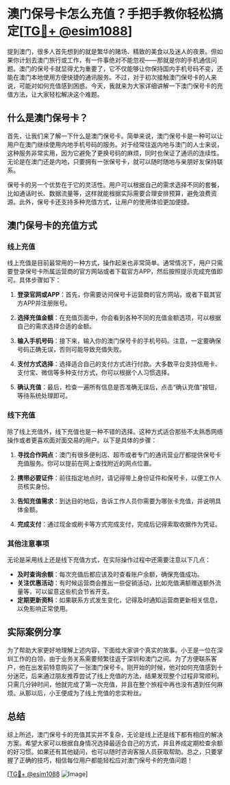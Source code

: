 # 澳门保号卡怎么充值？手把手教你轻松搞定[[TG💪+ @esim1088](https://t.me/s/esim1088)]

提到澳门，很多人首先想到的就是繁华的赌场、精致的美食以及迷人的夜景。但如果你计划去澳门旅行或工作，有一件事绝对不能忽视——那就是你的手机通信问题。澳门的保号卡就显得尤为重要了，它不仅能够让你保持国内手机号码不变，还能在澳门本地使用方便快捷的通讯服务。不过，对于初次接触澳门保号卡的人来说，可能对如何充值感到困惑。今天，我就来为大家详细讲解一下澳门保号卡的充值方法，让大家轻松解决这个难题。

## 什么是澳门保号卡？

首先，让我们来了解一下什么是澳门保号卡。简单来说，澳门保号卡是一种可以让用户在澳门继续使用内地手机号码的服务。对于经常往返内地与澳门的人士来说，这种服务非常实用，因为它避免了更换号码的麻烦，同时也保证了通讯的连续性。无论是在澳门还是内地，只要拥有一张保号卡，就可以随时随地与亲朋好友保持联系。

保号卡的另一个优势在于它的灵活性。用户可以根据自己的需求选择不同的套餐，比如通话时长、数据流量等，这样就能根据实际需要合理安排预算，避免浪费资源。此外，保号卡还支持多种充值方式，让用户的使用体验更加便捷。

## 澳门保号卡的充值方式

### 线上充值

线上充值是目前最常用的一种方式，操作起来也非常简单。通常情况下，用户只需要登录保号卡所属运营商的官方网站或者下载官方APP，然后按照提示完成充值即可。具体步骤如下：

1. **登录官网或APP**：首先，你需要访问保号卡运营商的官方网站，或者下载其官方APP并注册账号。
   
2. **选择充值金额**：在充值页面中，你会看到各种不同的充值金额选项，可以根据自己的需求选择合适的金额。

3. **输入手机号码**：接下来，输入你的澳门保号卡的手机号码。注意，一定要确保号码正确无误，否则可能导致充值失败。

4. **支付方式选择**：选择适合自己的支付方式进行付款。大多数平台支持信用卡、支付宝、微信等多种支付方式，你可以根据个人习惯选择。

5. **确认充值**：最后，检查一遍所有信息是否准确无误后，点击“确认充值”按钮，等待系统处理即可。

### 线下充值

除了线上充值外，线下充值也是一种不错的选择。这种方式适合那些不太熟悉网络操作或者更喜欢面对面交易的用户。以下是具体的步骤：

1. **寻找合作网点**：澳门有很多便利店、超市或者专门的通讯营业厅都提供保号卡充值服务。你可以提前在网上查找附近的网点位置。

2. **携带必要证件**：前往指定地点时，请记得带上身份证件和保号卡，以便工作人员核实身份。

3. **告知充值需求**：到达目的地后，告诉工作人员你需要为哪张卡充值，并说明具体金额。

4. **完成支付**：通过现金或刷卡等方式完成支付，完成后记得索取收据作为凭证。

### 其他注意事项

无论是采用线上还是线下充值方式，在实际操作过程中还需要注意以下几点：

- **及时查询余额**：每次充值后都应该及时查看账户余额，确保充值成功。
- **关注优惠活动**：有时候运营商会推出一些促销活动，比如充值满额赠送额外流量等，可以留意这些机会节省开支。
- **定期更新资料**：如果联系方式发生变化，记得及时通知运营商更新相关信息，以免影响正常使用。

## 实际案例分享

为了帮助大家更好地理解上述内容，下面给大家讲个真实的故事。小王是一位在深圳工作的白领，由于业务关系需要频繁往返于深圳和澳门之间。为了方便联系客户，他在出发前特意购买了一张澳门保号卡。刚开始的时候，他对如何充值感到十分迷茫，后来通过朋友推荐尝试了线上充值的方法，结果发现整个过程非常顺利。只需几分钟时间，他就完成了第一次充值，并且在整个旅程中再也没有遇到任何麻烦。从那以后，小王便成为了线上充值的忠实粉丝。

## 总结

综上所述，澳门保号卡的充值其实并不复杂，无论是线上还是线下都有相应的解决方案。希望大家可以根据自身情况选择最适合自己的方式，并且养成定期检查余额的好习惯。如果还有其他疑问，也可以随时咨询客服人员获取帮助。总之，只要掌握了正确的技巧，相信每位用户都能轻松应对澳门保号卡的充值问题！

[[TG💪+ @esim1088](https://t.me/s/esim1088) ![Image](https://i.postimg.cc/4NQfJmqS/Snipaste-2025-05-13-00-14-12.png)]